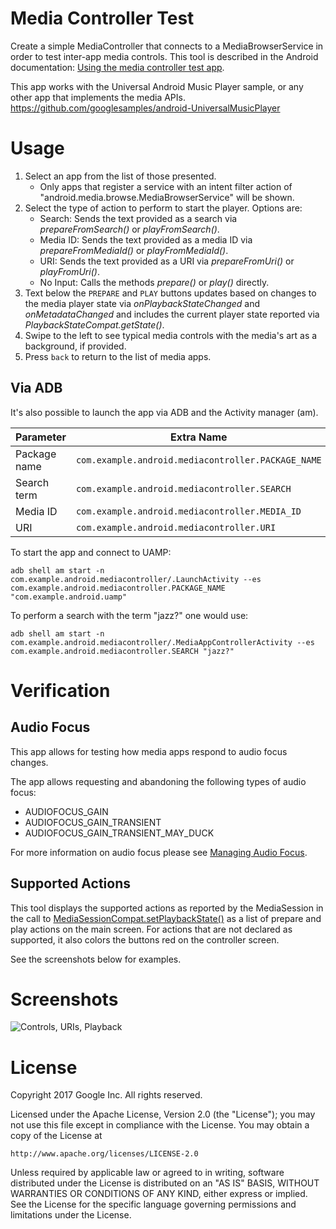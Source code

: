 Media Controller Test
=====================
Create a simple MediaController that connects to a MediaBrowserService
in order to test inter-app media controls.
This tool is described in the Android documentation: [Using the media controller test app](https://developer.android.com/guide/topics/media-apps/audio-app/media-controller-test).

This app works with the Universal Android Music Player sample,
or any other app that implements the media APIs.
https://github.com/googlesamples/android-UniversalMusicPlayer


Usage
=====

1. Select an app from the list of those presented.
   * Only apps that register a service with an intent filter action of
   "android.media.browse.MediaBrowserService" will be shown.
2. Select the type of action to perform to start the player. Options are:
   * Search: Sends the text provided as a search via _prepareFromSearch()_ or
   _playFromSearch()_.
   * Media ID: Sends the text provided as a media ID via _prepareFromMediaId()_ or
   _playFromMediaId()_.
   * URI: Sends the text provided as a URI via _prepareFromUri()_ or
   _playFromUri()_.
   * No Input: Calls the methods _prepare()_ or _play()_ directly.
3. Text below the ```PREPARE``` and ```PLAY``` buttons updates based on changes to
   the media player state via _onPlaybackStateChanged_ and _onMetadataChanged_ and
   includes the current player state reported via _PlaybackStateCompat.getState()_.
4. Swipe to the left to see typical media controls with the media's art as a
   background, if provided.
5. Press ```back``` to return to the list of media apps.

Via ADB
-------

It's also possible to launch the app via ADB and the Activity manager (am).

Parameter | Extra Name
----------|-----------
Package name | `com.example.android.mediacontroller.PACKAGE_NAME`
Search term | `com.example.android.mediacontroller.SEARCH`
Media ID | `com.example.android.mediacontroller.MEDIA_ID`
URI | `com.example.android.mediacontroller.URI`

To start the app and connect to UAMP:

`adb shell am start -n com.example.android.mediacontroller/.LaunchActivity --es com.example.android.mediacontroller.PACKAGE_NAME "com.example.android.uamp"`

To perform a search with the term "jazz?" one would use:

`adb shell am start -n com.example.android.mediacontroller/.MediaAppControllerActivity --es com.example.android.mediacontroller.SEARCH "jazz?"`

Verification
============

Audio Focus
-----------

This app allows for testing how media apps respond to audio focus changes.

The app allows requesting and abandoning the following types of audio focus:

* AUDIOFOCUS_GAIN
* AUDIOFOCUS_GAIN_TRANSIENT
* AUDIOFOCUS_GAIN_TRANSIENT_MAY_DUCK

For more information on audio focus please see
[Managing Audio Focus](https://developer.android.com/guide/topics/media-apps/audio-focus.html).

Supported Actions
-----------------

This tool displays the supported actions as reported by the MediaSession in the call to
[MediaSessionCompat.setPlaybackState()](https://developer.android.com/reference/android/support/v4/media/session/MediaSessionCompat.html#setPlaybackState(android.support.v4.media.session.PlaybackStateCompat))
as a list of prepare and play actions on the main screen. For actions that are not declared as
supported, it also colors the buttons red on the controller screen.

See the screenshots below for examples.

Screenshots
===========

![](screenshots/screenshots.png "Controls, URIs, Playback")


License
=======

Copyright 2017 Google Inc. All rights reserved.

Licensed under the Apache License, Version 2.0 (the "License");
you may not use this file except in compliance with the License.
You may obtain a copy of the License at

    http://www.apache.org/licenses/LICENSE-2.0

Unless required by applicable law or agreed to in writing, software
distributed under the License is distributed on an "AS IS" BASIS,
WITHOUT WARRANTIES OR CONDITIONS OF ANY KIND, either express or implied.
See the License for the specific language governing permissions and
limitations under the License.

